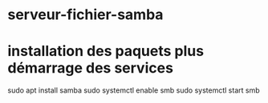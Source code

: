 # serveur-fichier-samba

# installation des paquets plus démarrage des services
sudo apt install samba
sudo systemctl enable smb
sudo systemctl start smb

# 
